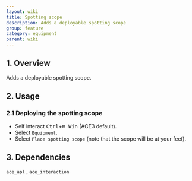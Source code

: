 ```yaml
---
layout: wiki
title: Spotting scope
description: Adds a deployable spotting scope
group: feature
category: equipment
parent: wiki
---
```


## 1. Overview

Adds a deployable spotting scope.

## 2. Usage

### 2.1 Deploying the spotting scope
- Self interact <kbd>Ctrl</kbd>+<kbd>⊞&nbsp;Win</kbd> (ACE3 default).
- Select `Equipment`.
- Select `Place spotting scope` (note that the scope will be at your feet).

## 3. Dependencies

`ace_apl` , `ace_interaction`

